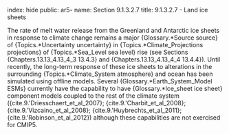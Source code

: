 index: hide
public: ar5-
name: Section 9.1.3.2.7
title: 9.1.3.2.7 - Land ice sheets

The rate of melt water release from the Greenland and Antarctic ice sheets in response to climate change remains a major {Glossary.*Source source} of {Topics.*Uncertainty uncertainty} in {Topics.*Climate_Projections projections} of {Topics.*Sea_Level sea level} rise (see Sections {Chapters.13.13_4.13_4_3 13.4.3} and {Chapters.13.13_4.13_4_4 13.4.4}). Until recently, the long-term response of these ice sheets to alterations in the surrounding {Topics.*Climate_System atmosphere} and ocean has been simulated using offline models. Several {Glossary.*Earth_System_Model ESMs} currently have the capability to have {Glossary.*Ice_sheet ice sheet} component models coupled to the rest of the climate system ({cite.9.'Driesschaert_et_al_2007}; {cite.9.'Charbit_et_al_2008}; {cite.9.'Vizcaino_et_al_2008}; {cite.9.'Huybrechts_et_al_2011}; {cite.9.'Robinson_et_al_2012}) although these capabilities are not exercised for CMIP5.
